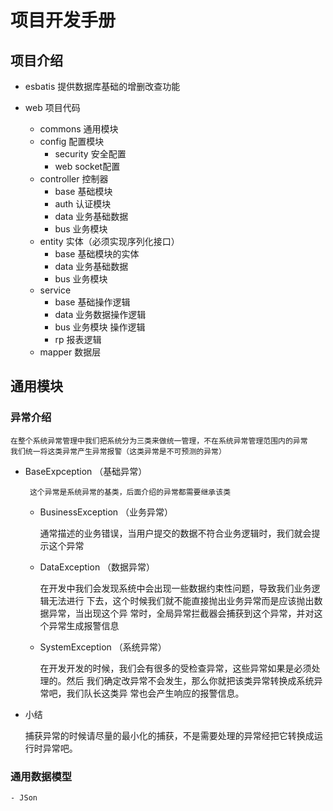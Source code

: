 # 项目开发手册
## 项目介绍
- esbatis 提供数据库基础的增删改查功能

- web 项目代码
    - commons 通用模块
    - config 配置模块
        - security  安全配置
        - web  socket配置
    - controller 控制器
        - base 基础模块
        - auth 认证模块
        - data 业务基础数据
        - bus  业务模块
    - entity 实体（必须实现序列化接口）
        - base 基础模块的实体
        - data 业务基础数据
        - bus  业务模块
    - service
        - base 基础操作逻辑
        - data 业务数据操作逻辑
        - bus  业务模块 操作逻辑
        - rp   报表逻辑
    - mapper  数据层
        
 

## 通用模块
### 异常介绍
 
    在整个系统异常管理中我们把系统分为三类来做统一管理，不在系统异常管理范围内的异常
    我们统一将这类异常产生异常报警（这类异常是不可预测的异常）
 
 - BaseExpception （基础异常）
 
        这个异常是系统异常的基类，后面介绍的异常都需要继承该类
        
    - BusinessException （业务异常）
        
        通常描述的业务错误，当用户提交的数据不符合业务逻辑时，我们就会提示这个异常
        
    - DataException  （数据异常）
        
        在开发中我们会发现系统中会出现一些数据约束性问题，导致我们业务逻辑无法进行
        下去，这个时候我们就不能直接抛出业务异常而是应该抛出数据异常，当出现这个异
        常时，全局异常拦截器会捕获到这个异常，并对这个异常生成报警信息
        
    - SystemException （系统异常）
        
        在开发开发的时候，我们会有很多的受检查异常，这些异常如果是必须处理的。然后
        我们确定改异常不会发生，那么你就把该类异常转换成系统异常吧，我们队长这类异
        常也会产生响应的报警信息。
 
 - 小结
 
    捕获异常的时候请尽量的最小化的捕获，不是需要处理的异常经把它转换成运行时异常吧。
           
###  通用数据模型
    - JSon         